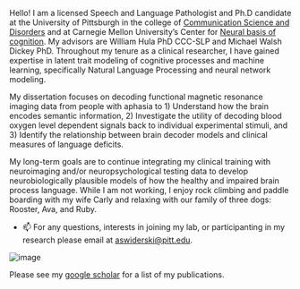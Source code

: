Hello! I am a licensed Speech and Language Pathologist and Ph.D candidate at the University of Pittsburgh in the college of [Communication Science and Disorders]( https://www.shrs.pitt.edu/csd)  and at Carnegie Mellon University’s Center for [Neural basis of cognition]( https://www.cnbc.cmu.edu/). My advisors are William Hula PhD CCC-SLP and Michael Walsh Dickey PhD. Throughout my tenure as a clinical researcher, I have gained expertise in latent trait modeling of cognitive processes and machine learning, specifically Natural Language Processing and neural network modeling. 

My dissertation focuses on decoding functional magnetic resonance imaging data from people with aphasia to 1) Understand how the brain encodes semantic information, 2) Investigate the utility of decoding blood oxygen level dependent signals back to individual experimental stimuli, and 3) Identify the relationship between brain decoder models and clinical measures of language deficits.

My long-term goals are to continue integrating my clinical training with neuroimaging and/or neuropsychological testing data to develop neurobiologically plausible models of how the healthy and impaired brain process language. 
While I am not working, I enjoy rock climbing and paddle boarding with my wife Carly and relaxing with our family of three dogs: Rooster, Ava, and Ruby. 

- 📫 For any questions, interests in joining my lab, or participanting in my research please email at aswiderski@pitt.edu.


![image](https://github.com/user-attachments/assets/472e8adf-bd08-47b7-80ab-4e54a7f2421d)

Please see my [google scholar](https://scholar.google.com/citations?hl=en&user=NXzXn5EAAAAJ&view_op=list_works&sortby=pubdate) for a list of my publications. 





